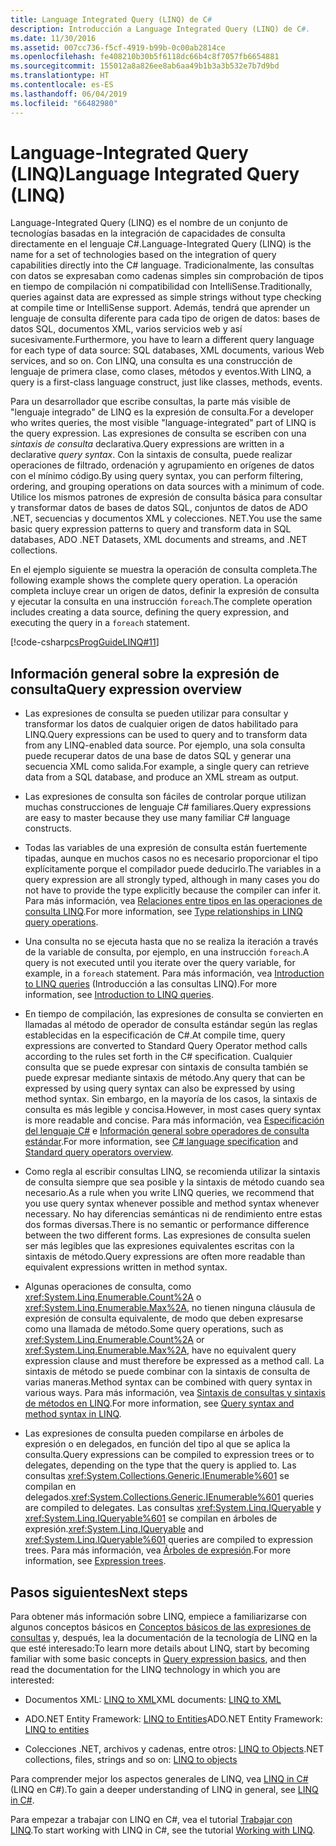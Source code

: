 ```yaml
---
title: Language Integrated Query (LINQ) de C#
description: Introducción a Language Integrated Query (LINQ) de C#.
ms.date: 11/30/2016
ms.assetid: 007cc736-f5cf-4919-b99b-0c00ab2814ce
ms.openlocfilehash: fe408210b30b5f6118dc66b4c8f7057fb6654881
ms.sourcegitcommit: 155012a8a826ee8ab6aa49b1b3a3b532e7b7d9bd
ms.translationtype: HT
ms.contentlocale: es-ES
ms.lasthandoff: 06/04/2019
ms.locfileid: "66482980"
---
```

# <a name="language-integrated-query-linq"></a><span data-ttu-id="6c162-103">Language-Integrated Query (LINQ)</span><span class="sxs-lookup"><span data-stu-id="6c162-103">Language Integrated Query (LINQ)</span></span>

<span data-ttu-id="6c162-104">Language-Integrated Query (LINQ) es el nombre de un conjunto de tecnologías basadas en la integración de capacidades de consulta directamente en el lenguaje C#.</span><span class="sxs-lookup"><span data-stu-id="6c162-104">Language-Integrated Query (LINQ) is the name for a set of technologies based on the integration of query capabilities directly into the C# language.</span></span> <span data-ttu-id="6c162-105">Tradicionalmente, las consultas con datos se expresaban como cadenas simples sin comprobación de tipos en tiempo de compilación ni compatibilidad con IntelliSense.</span><span class="sxs-lookup"><span data-stu-id="6c162-105">Traditionally, queries against data are expressed as simple strings without type checking at compile time or IntelliSense support.</span></span> <span data-ttu-id="6c162-106">Además, tendrá que aprender un lenguaje de consulta diferente para cada tipo de origen de datos: bases de datos SQL, documentos XML, varios servicios web y así sucesivamente.</span><span class="sxs-lookup"><span data-stu-id="6c162-106">Furthermore, you have to learn a different query language for each type of data source: SQL databases, XML documents, various Web services, and so on.</span></span> <span data-ttu-id="6c162-107">Con LINQ, una consulta es una construcción de lenguaje de primera clase, como clases, métodos y eventos.</span><span class="sxs-lookup"><span data-stu-id="6c162-107">With LINQ, a query is a first-class language construct, just like classes, methods, events.</span></span>

<span data-ttu-id="6c162-108">Para un desarrollador que escribe consultas, la parte más visible de "lenguaje integrado" de LINQ es la expresión de consulta.</span><span class="sxs-lookup"><span data-stu-id="6c162-108">For a developer who writes queries, the most visible "language-integrated" part of LINQ is the query expression.</span></span> <span data-ttu-id="6c162-109">Las expresiones de consulta se escriben con una *sintaxis de consulta* declarativa.</span><span class="sxs-lookup"><span data-stu-id="6c162-109">Query expressions are written in a declarative *query syntax*.</span></span> <span data-ttu-id="6c162-110">Con la sintaxis de consulta, puede realizar operaciones de filtrado, ordenación y agrupamiento en orígenes de datos con el mínimo código.</span><span class="sxs-lookup"><span data-stu-id="6c162-110">By using query syntax, you can perform filtering, ordering, and grouping operations on data sources with a minimum of code.</span></span> <span data-ttu-id="6c162-111">Utilice los mismos patrones de expresión de consulta básica para consultar y transformar datos de bases de datos SQL, conjuntos de datos de ADO .NET, secuencias y documentos XML y colecciones. NET.</span><span class="sxs-lookup"><span data-stu-id="6c162-111">You use the same basic query expression patterns to query and transform data in SQL databases, ADO .NET Datasets, XML documents and streams, and .NET collections.</span></span>

<span data-ttu-id="6c162-112">En el ejemplo siguiente se muestra la operación de consulta completa.</span><span class="sxs-lookup"><span data-stu-id="6c162-112">The following example shows the complete query operation.</span></span> <span data-ttu-id="6c162-113">La operación completa incluye crear un origen de datos, definir la expresión de consulta y ejecutar la consulta en una instrucción `foreach`.</span><span class="sxs-lookup"><span data-stu-id="6c162-113">The complete operation includes creating a data source, defining the query expression, and executing the query in a `foreach` statement.</span></span>

[!code-csharp[csProgGuideLINQ#11](~/samples/snippets/csharp/concepts/linq/index_1.cs)]

## <a name="query-expression-overview"></a><span data-ttu-id="6c162-114">Información general sobre la expresión de consulta</span><span class="sxs-lookup"><span data-stu-id="6c162-114">Query expression overview</span></span>

- <span data-ttu-id="6c162-115">Las expresiones de consulta se pueden utilizar para consultar y transformar los datos de cualquier origen de datos habilitado para LINQ.</span><span class="sxs-lookup"><span data-stu-id="6c162-115">Query expressions can be used to query and to transform data from any LINQ-enabled data source.</span></span> <span data-ttu-id="6c162-116">Por ejemplo, una sola consulta puede recuperar datos de una base de datos SQL y generar una secuencia XML como salida.</span><span class="sxs-lookup"><span data-stu-id="6c162-116">For example, a single query can retrieve data from a SQL database, and produce an XML stream as output.</span></span>

- <span data-ttu-id="6c162-117">Las expresiones de consulta son fáciles de controlar porque utilizan muchas construcciones de lenguaje C# familiares.</span><span class="sxs-lookup"><span data-stu-id="6c162-117">Query expressions are easy to master because they use many familiar C# language constructs.</span></span>

- <span data-ttu-id="6c162-118">Todas las variables de una expresión de consulta están fuertemente tipadas, aunque en muchos casos no es necesario proporcionar el tipo explícitamente porque el compilador puede deducirlo.</span><span class="sxs-lookup"><span data-stu-id="6c162-118">The variables in a query expression are all strongly typed, although in many cases you do not have to provide the type explicitly because the compiler can infer it.</span></span> <span data-ttu-id="6c162-119">Para más información, vea [Relaciones entre tipos en las operaciones de consulta LINQ](../programming-guide/concepts/linq/type-relationships-in-linq-query-operations.md).</span><span class="sxs-lookup"><span data-stu-id="6c162-119">For more information, see [Type relationships in LINQ query operations](../programming-guide/concepts/linq/type-relationships-in-linq-query-operations.md).</span></span>

- <span data-ttu-id="6c162-120">Una consulta no se ejecuta hasta que no se realiza la iteración a través de la variable de consulta, por ejemplo, en una instrucción `foreach`.</span><span class="sxs-lookup"><span data-stu-id="6c162-120">A query is not executed until you iterate over the query variable, for example, in a `foreach` statement.</span></span> <span data-ttu-id="6c162-121">Para más información, vea [Introduction to LINQ queries](../programming-guide/concepts/linq/introduction-to-linq-queries.md) (Introducción a las consultas LINQ).</span><span class="sxs-lookup"><span data-stu-id="6c162-121">For more information, see [Introduction to LINQ queries](../programming-guide/concepts/linq/introduction-to-linq-queries.md).</span></span>

- <span data-ttu-id="6c162-122">En tiempo de compilación, las expresiones de consulta se convierten en llamadas al método de operador de consulta estándar según las reglas establecidas en la especificación de C#.</span><span class="sxs-lookup"><span data-stu-id="6c162-122">At compile time, query expressions are converted to Standard Query Operator method calls according to the rules set forth in the C# specification.</span></span> <span data-ttu-id="6c162-123">Cualquier consulta que se puede expresar con sintaxis de consulta también se puede expresar mediante sintaxis de método.</span><span class="sxs-lookup"><span data-stu-id="6c162-123">Any query that can be expressed by using query syntax can also be expressed by using method syntax.</span></span> <span data-ttu-id="6c162-124">Sin embargo, en la mayoría de los casos, la sintaxis de consulta es más legible y concisa.</span><span class="sxs-lookup"><span data-stu-id="6c162-124">However, in most cases query syntax is more readable and concise.</span></span> <span data-ttu-id="6c162-125">Para más información, vea [Especificación del lenguaje C#](~/_csharplang/spec/expressions.md#query-expressions) e [Información general sobre operadores de consulta estándar](../programming-guide/concepts/linq/standard-query-operators-overview.md).</span><span class="sxs-lookup"><span data-stu-id="6c162-125">For more information, see [C# language specification](~/_csharplang/spec/expressions.md#query-expressions) and [Standard query operators overview](../programming-guide/concepts/linq/standard-query-operators-overview.md).</span></span>

- <span data-ttu-id="6c162-126">Como regla al escribir consultas LINQ, se recomienda utilizar la sintaxis de consulta siempre que sea posible y la sintaxis de método cuando sea necesario.</span><span class="sxs-lookup"><span data-stu-id="6c162-126">As a rule when you write LINQ queries, we recommend that you use query syntax whenever possible and method syntax whenever necessary.</span></span> <span data-ttu-id="6c162-127">No hay diferencias semánticas ni de rendimiento entre estas dos formas diversas.</span><span class="sxs-lookup"><span data-stu-id="6c162-127">There is no semantic or performance difference between the two different forms.</span></span> <span data-ttu-id="6c162-128">Las expresiones de consulta suelen ser más legibles que las expresiones equivalentes escritas con la sintaxis de método.</span><span class="sxs-lookup"><span data-stu-id="6c162-128">Query expressions are often more readable than equivalent expressions written in method syntax.</span></span>

- <span data-ttu-id="6c162-129">Algunas operaciones de consulta, como <xref:System.Linq.Enumerable.Count%2A> o <xref:System.Linq.Enumerable.Max%2A>, no tienen ninguna cláusula de expresión de consulta equivalente, de modo que deben expresarse como una llamada de método.</span><span class="sxs-lookup"><span data-stu-id="6c162-129">Some query operations, such as <xref:System.Linq.Enumerable.Count%2A> or <xref:System.Linq.Enumerable.Max%2A>, have no equivalent query expression clause and must therefore be expressed as a method call.</span></span> <span data-ttu-id="6c162-130">La sintaxis de método se puede combinar con la sintaxis de consulta de varias maneras.</span><span class="sxs-lookup"><span data-stu-id="6c162-130">Method syntax can be combined with query syntax in various ways.</span></span> <span data-ttu-id="6c162-131">Para más información, vea [Sintaxis de consultas y sintaxis de métodos en LINQ](../programming-guide/concepts/linq/query-syntax-and-method-syntax-in-linq.md).</span><span class="sxs-lookup"><span data-stu-id="6c162-131">For more information, see [Query syntax and method syntax in LINQ](../programming-guide/concepts/linq/query-syntax-and-method-syntax-in-linq.md).</span></span>

- <span data-ttu-id="6c162-132">Las expresiones de consulta pueden compilarse en árboles de expresión o en delegados, en función del tipo al que se aplica la consulta.</span><span class="sxs-lookup"><span data-stu-id="6c162-132">Query expressions can be compiled to expression trees or to delegates, depending on the type that the query is applied to.</span></span> <span data-ttu-id="6c162-133">Las consultas <xref:System.Collections.Generic.IEnumerable%601> se compilan en delegados.</span><span class="sxs-lookup"><span data-stu-id="6c162-133"><xref:System.Collections.Generic.IEnumerable%601> queries are compiled to delegates.</span></span> <span data-ttu-id="6c162-134">Las consultas <xref:System.Linq.IQueryable> y <xref:System.Linq.IQueryable%601> se compilan en árboles de expresión.</span><span class="sxs-lookup"><span data-stu-id="6c162-134"><xref:System.Linq.IQueryable> and <xref:System.Linq.IQueryable%601> queries are compiled to expression trees.</span></span> <span data-ttu-id="6c162-135">Para más información, vea [Árboles de expresión](../expression-trees.md).</span><span class="sxs-lookup"><span data-stu-id="6c162-135">For more information, see [Expression trees](../expression-trees.md).</span></span>

## <a name="next-steps"></a><span data-ttu-id="6c162-136">Pasos siguientes</span><span class="sxs-lookup"><span data-stu-id="6c162-136">Next steps</span></span>

<span data-ttu-id="6c162-137">Para obtener más información sobre LINQ, empiece a familiarizarse con algunos conceptos básicos en [Conceptos básicos de las expresiones de consultas](query-expression-basics.md) y, después, lea la documentación de la tecnología de LINQ en la que esté interesado:</span><span class="sxs-lookup"><span data-stu-id="6c162-137">To learn more details about LINQ, start by becoming familiar with some basic concepts in [Query expression basics](query-expression-basics.md), and then read the documentation for the LINQ technology in which you are interested:</span></span>

- <span data-ttu-id="6c162-138">Documentos XML: [LINQ to XML](../programming-guide/concepts/linq/linq-to-xml-overview.md)</span><span class="sxs-lookup"><span data-stu-id="6c162-138">XML documents: [LINQ to XML](../programming-guide/concepts/linq/linq-to-xml-overview.md)</span></span>

- <span data-ttu-id="6c162-139">ADO.NET Entity Framework: [LINQ to Entities](../../framework/data/adonet/ef/language-reference/linq-to-entities.md)</span><span class="sxs-lookup"><span data-stu-id="6c162-139">ADO.NET Entity Framework: [LINQ to entities](../../framework/data/adonet/ef/language-reference/linq-to-entities.md)</span></span>

- <span data-ttu-id="6c162-140">Colecciones .NET, archivos y cadenas, entre otros: [LINQ to Objects](../programming-guide/concepts/linq/linq-to-objects.md)</span><span class="sxs-lookup"><span data-stu-id="6c162-140">.NET collections, files, strings and so on: [LINQ to objects](../programming-guide/concepts/linq/linq-to-objects.md)</span></span>

<span data-ttu-id="6c162-141">Para comprender mejor los aspectos generales de LINQ, vea [LINQ in C#](linq-in-csharp.md) (LINQ en C#).</span><span class="sxs-lookup"><span data-stu-id="6c162-141">To gain a deeper understanding of LINQ in general, see [LINQ in C#](linq-in-csharp.md).</span></span>

<span data-ttu-id="6c162-142">Para empezar a trabajar con LINQ en C#, vea el tutorial [Trabajar con LINQ](../tutorials/working-with-linq.md).</span><span class="sxs-lookup"><span data-stu-id="6c162-142">To start working with LINQ in C#, see the tutorial [Working with LINQ](../tutorials/working-with-linq.md).</span></span>

